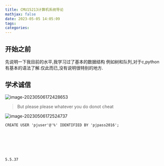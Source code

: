 ```yaml
---
title: CMU15213计算机系统导论
mathjax: false
date: 2023-05-05 14:05:09
tags:
categories:
---
```


## 开始之前

先说明一下我目前的水平,我学习过了基本的数据结构 例如树和队列,对于c,python有基本的语法了解.仅此而已,没有说明很特别的地方.



## 学术诚信

![image-20230506172428653](http://81.68.91.70/pg/image/KM3hz75yM0p8.png)

> But please please  whatever you do donot cheat





![image-20230506172524737](http://81.68.91.70/pg/image/KM55Tkge0qzc.png)

```
CREATE USER 'pjuser'@'%' IDENTIFIED BY 'pjpass2016';







5.5.37
```







